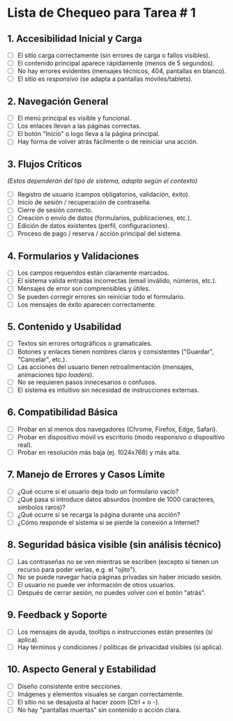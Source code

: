 # Lista de Chequeo para Tarea # 1

## 1. Accesibilidad Inicial y Carga

- [ ] El sitio carga correctamente (sin errores de carga o fallos visibles).
- [ ] El contenido principal aparece rápidamente (menos de 5 segundos).
- [ ] No hay errores evidentes (mensajes técnicos, 404, pantallas en blanco).
- [ ] El sitio es _responsivo_ (se adapta a pantallas móviles/tablets).

## 2. Navegación General

- [ ] El menú principal es visible y funcional.
- [ ] Los enlaces llevan a las páginas correctas.
- [ ] El botón "Inicio" o logo lleva a la página principal.
- [ ] Hay forma de volver atrás fácilmente o de reiniciar una acción.

## 3. Flujos Críticos

_(Estos dependerán del tipo de sistema, adapta según el contexto)_

- [ ] Registro de usuario (campos obligatorios, validación, éxito).
- [ ] Inicio de sesión / recuperación de contraseña.
- [ ] Cierre de sesión correcto.
- [ ] Creación o envío de datos (formularios, publicaciones, etc.).
- [ ] Edición de datos existentes (perfil, configuraciones).
- [ ] Proceso de pago / reserva / acción principal del sistema.

## 4. Formularios y Validaciones

- [ ] Los campos requeridos están claramente marcados.
- [ ] El sistema valida entradas incorrectas (email inválido, números, etc.).
- [ ] Mensajes de error son comprensibles y útiles.
- [ ] Se pueden corregir errores sin reiniciar todo el formulario.
- [ ] Los mensajes de éxito aparecen correctamente.

## 5. Contenido y Usabilidad

- [ ] Textos sin errores ortográficos o gramaticales.
- [ ] Botones y enlaces tienen nombres claros y consistentes ("Guardar", "Cancelar", etc.).
- [ ] Las acciones del usuario tienen retroalimentación (mensajes, animaciones tipo _loaders_).
- [ ] No se requieren pasos innecesarios o confusos.
- [ ] El sistema es intuitivo sin necesidad de instrucciones externas.

## 6. Compatibilidad Básica

- [ ] Probar en al menos dos navegadores (Chrome, Firefox, Edge, Safari).
- [ ] Probar en dispositivo móvil vs escritorio (modo responsivo o dispositivo real).
- [ ] Probar en resolución más baja (ej. 1024x768) y más alta.

## 7. Manejo de Errores y Casos Límite

- [ ] ¿Qué ocurre si el usuario deja todo un formulario vacío?
- [ ] ¿Qué pasa si introduce datos absurdos (nombre de 1000 caracteres, símbolos raros)?
- [ ] ¿Qué ocurre si se recarga la página durante una acción?
- [ ] ¿Cómo responde el sistema si se pierde la conexión a Internet?

## 8. Seguridad básica visible (sin análisis técnico)

- [ ] Las contraseñas no se ven mientras se escriben (excepto si tienen un recurso para poder verlas, e.g. el "ojito").
- [ ] No se puede navegar hacia páginas privadas sin haber iniciado sesión.
- [ ] El usuario no puede ver información de otros usuarios.
- [ ] Después de cerrar sesión, no puedes volver con el botón "atrás".

## 9. Feedback y Soporte

- [ ] Los mensajes de ayuda, tooltips o instrucciones están presentes (si aplica).
- [ ] Hay términos y condiciones / políticas de privacidad visibles (si aplica).

## 10. Aspecto General y Estabilidad

- [ ] Diseño consistente entre secciones.
- [ ] Imágenes y elementos visuales se cargan correctamente.
- [ ] El sitio no se desajusta al hacer zoom (Ctrl + o -).
- [ ] No hay "pantallas muertas" sin contenido o acción clara.
